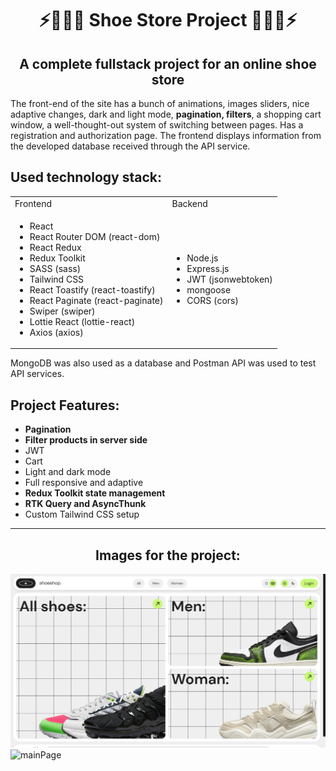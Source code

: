 <h1 align="center">⚡️👞👟🥾 Shoe Store Project 🥾👟👞⚡️</h1>
<h2 align="center">A complete fullstack project for an online shoe store</h2>
<p>The front-end of the site has a bunch of animations, images sliders, nice adaptive changes, dark and light mode, <b>pagination, filters</b>, a shopping cart window, a well-thought-out system of switching between pages. Has a registration and authorization page. The frontend displays information from the developed database received through the API service.</p>
<h2>Used technology stack:</h2>
<table>
  <tr>
    <td>Frontend</td>
    <td>Backend</td>
  </tr>
  <tr>
    <td><ul>
  <li>React</li>
  <li>React Router DOM (react-dom)</li>
  <li>React Redux</li>
  <li>Redux Toolkit</li>
  <li>SASS (sass)</li>
  <li>Tailwind CSS</li>
  <li>React Toastify (react-toastify)</li>
  <li>React Paginate (react-paginate)</li>
  <li>Swiper (swiper)</li>
  <li>Lottie React (lottie-react)</li>
  <li>Axios (axios)</li>
</ul></td>
    <td><ul>
  <li>Node.js</li>
  <li>Express.js</li>
  <li>JWT (jsonwebtoken)</li>
  <li>mongoose</li>
  <li>CORS (cors)</li>
</ul></td>
  </tr>
</table>
<p>MongoDB was also used as a database and Postman API was used to test API services.</p>
<h2>Project Features:</h2>
<ul>
  <li><b>Pagination</b></li>
  <li><b>Filter products in server side</b></li>
  <li>JWT</li>
  <li>Cart</li>
  <li>Light and dark mode</li>
  <li>Full responsive and adaptive</li>
  <li><b>Redux Toolkit state management</b></li>
  <li><b>RTK Query and AsyncThunk</b></li>
  <li>Custom Tailwind CSS setup</li>
</ul>
<hr>
<h2 align="center">Images for the project:</h2>
<img src="assets/mainPage.png" alt="mainPage"></img>
<img src="assets/mainPageGif.gif" alt="mainPage"></img>
